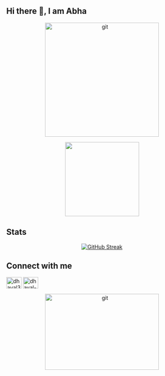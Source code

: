 ## Hi there 👋, I am Abha

<!--
**rani-abha/rani-abha** is a ✨ _special_ ✨ repository because its `README.md` (this file) appears on your GitHub profile.

Here are some ideas to get you started:

- 🔭 I’m currently working on ...
- 🌱 I’m currently learning ...
- 👯 I’m looking to collaborate on ...
- 🤔 I’m looking for help with ...
- 💬 Ask me about ...
- 📫 How to reach me: ...
- 😄 Pronouns: ...
- ⚡ Fun fact: ...
-->
<p align="center">
   <img   src="https://cdna.artstation.com/p/assets/images/images/002/819/908/original/ayesha-uddin-pixel-flmae-gir.gif?1466086358" alt="git" height="300" width="300px"  >
</p>
<p align="center">
<a href="https://github.com/anuraghazra/github-readme-stats" title="Go to Source" >
  <img height=195 src="https://github-readme-stats.vercel.app/api/top-langs/?username=rani-abha&title_color=61dafb&text_color=ffffff&icon_color=61dafb&bg_color=20232a&langs_count=10&layout=compact&border_color=61dafb&hide_border=true" />
</a>
</p>

## Stats

<p align="center">
<a href="https://git.io/streak-stats"><img src="https://github-readme-streak-stats.herokuapp.com?user=rani-abha&theme=dracula&hide_border=true&border_radius=4.8" alt="GitHub Streak" /></a></p>

## Connect with me
<p align="left">
<a href="https://x.com/PurpleAbha" target="blank"><img align="center" src="https://raw.githubusercontent.com/rahuldkjain/github-profile-readme-generator/master/src/images/icons/Social/twitter.svg" alt="dhaval389" height="30" width="40" /></a>
<a href="https://www.linkedin.com/in/rani-abha/" target="blank"><img align="center" src="https://raw.githubusercontent.com/rahuldkjain/github-profile-readme-generator/master/src/images/icons/Social/linked-in-alt.svg" alt="dhaval-rathod-276081244" height="30" width="40" /></a>

<p align="center">
   <img   src="https://cdnb.artstation.com/p/assets/images/images/069/553/285/original/pochekunina-yana-2.gif?1700438746" alt="git" height="200" width="300px"  >
</p>
